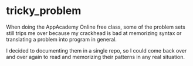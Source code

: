# tricky_problem
When doing the AppAcademy Online free class, some of the problem sets still trips me over because my crackhead is bad at memorizing syntax or translating a problem into program in general.

I decided to documenting them in a single repo, so I could come back over and over again to read and memorizing their patterns in any real situation.
